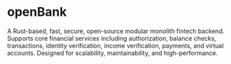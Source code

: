 # openBank
A Rust-based, fast, secure, open-source modular monolith fintech backend. Supports core financial services including authorization, balance checks, transactions, identity verification, income verification, payments, and virtual accounts. Designed for scalability, maintainability, and high-performance.
